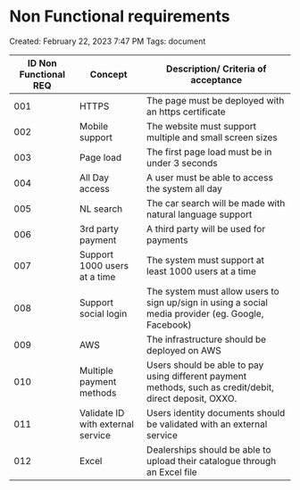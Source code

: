 # Non Functional requirements

Created: February 22, 2023 7:47 PM
Tags: document

| ID Non Functional REQ | Concept | Description/ Criteria of acceptance |
| --- | --- | --- |
| 001 | HTTPS | The page must be deployed with an https certificate |
| 002 | Mobile support | The website must support multiple and small screen sizes |
| 003 | Page load | The first page load must be in under 3 seconds |
| 004 | All Day access | A user must be able to access the system all day |
| 005 | NL search | The car search will be made with natural language support |
| 006 | 3rd party payment | A third party will be used for payments |
| 007 | Support 1000 users at a time | The system must support at least 1000 users at a time |
| 008 | Support social login | The system must allow users to sign up/sign in using a social media provider (eg. Google, Facebook) |
| 009 | AWS | The infrastructure should be deployed on AWS |
| 010 | Multiple payment methods | Users should be able to pay using different payment methods, such as credit/debit, direct deposit, OXXO. |
| 011 | Validate ID with external service | Users identity documents should be validated with an external service |
| 012 | Excel | Dealerships should be able to upload their catalogue through an Excel file |